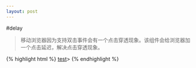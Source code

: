 ```yaml
---
layout: post
---
```


#delay

> 移动浏览器因为支持双击事件会有一个点击穿透现象。该组件会给浏览器加一个点击延迟，解决点击穿透现象。

<div class='article-demo'>
    {% highlight html %}
    <a href='test.html' class='delay-tap'>test</a>>
    {% endhighlight %}
</div>









